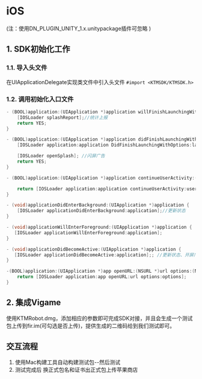 # iOS
(注：使用DN_PLUGIN_UNITY_1.x.unitypackage插件可忽略 )
## 1. SDK初始化工作 

### 1.1. 导入头文件

在UIApplicationDelegate实现类文件中引入头文件
`#import <KTMSDK/KTMSDK.h>`

### 1.2. 调用初始化入口文件

```objectivec
- (BOOL)application:(UIApplication *)application willFinishLaunchingWithOptions:(NSDictionary *)launchOptions {
    [IOSLoader splashReport];//统计上报
    return YES;
}

- (BOOL)application:(UIApplication *)application didFinishLaunchingWithOptions:(NSDictionary *)launchOptions {
    [IOSLoader application:application DidFinishLaunchingWithOptions:launchOptions];//初始化

    [IOSLoader openSplash]; //闪屏广告
    return YES;
}

- (BOOL)application:(UIApplication *)application continueUserActivity:(NSUserActivity *)userActivity restorationHandler:(void (^)(NSArray<id<UIUserActivityRestoring>> * _Nullable))restorationHandler {

    return [IOSLoader application:application continueUserActivity:userActivity restorationHandler:restorationHandler];
}

- (void)applicationDidEnterBackground:(UIApplication *)application {
    [IOSLoader applicationDidEnterBackground:application];//更新状态
}

- (void)applicationWillEnterForeground:(UIApplication *)application {
   [IOSLoader applicationWillEnterForeground:application];
}

- (void)applicationDidBecomeActive:(UIApplication *)application {
   [IOSLoader applicationDidBecomeActive:application];; //更新状态、开屏广告
}

-(BOOL)application:(UIApplication *)app openURL:(NSURL *)url options:(NSDictionary<UIApplicationOpenURLOptionsKey,id> *)options {
    return [IOSLoader application:app openURL:url options:options];
}
```
## 2. 集成Vigame
使用KTMRobot.dmg，添加相应的参数即可完成SDK对接，并且会生成一个测试包上传到fir.im(可勾选是否上传)，提供生成的二维码给到我们测试即可。

## 交互流程

1. 使用Mac构建工具自动构建测试包--然后测试
2. 测试完成后 换正式包名和证书出正式包上传苹果商店
